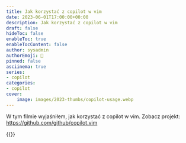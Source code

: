 ```yaml
---
title: Jak korzystać z copilot w vim
date: 2023-06-01T17:00:00+00:00
description: Jak korzystać z copilot w vim
draft: false
hideToc: false
enableToc: true
enableTocContent: false
author: sysadmin
authorEmoji: 🐧
pinned: false
asciinema: true
series:
- copilot
categories:
- copilot
cover:
    image: images/2023-thumbs/copilot-usage.webp
---
```

W tym filmie wyjaśniłem, jak korzystać z copilot w vim. Zobacz projekt: https://github.com/github/copilot.vim

{{<youtube Ku1nn3xSM6M>}}